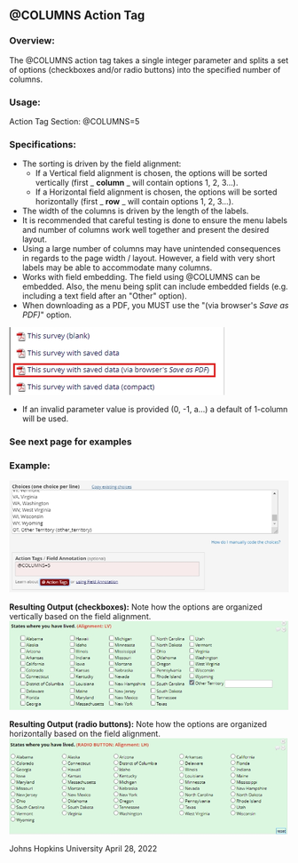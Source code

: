 ## @COLUMNS Action Tag

### Overview:

The @COLUMNS action tag takes a single integer parameter and splits a set of options (checkboxes and/or radio buttons) into the specified number of columns.

### Usage:

Action Tag Section: @COLUMNS=5

### Specifications:

- The sorting is driven by the field alignment:
  - If a Vertical field alignment is chosen, the options will be sorted vertically (first _ **column** _ will contain options 1, 2, 3…).
  - If a Horizontal field alignment is chosen, the options will be sorted horizontally (first _ **row** _ will contain options 1, 2, 3…).
- The width of the columns is driven by the length of the labels.
- It is recommended that careful testing is done to ensure the menu labels and number of columns work well together and present the desired layout.
- Using a large number of columns may have unintended consequences in regards to the page width / layout. However, a field with very short labels may be able to accommodate many columns.
- Works with field embedding. The field using @COLUMNS can be embedded. Also, the menu being split can include embedded fields (e.g. including a text field after an &quot;Other&quot; option).
- When downloading as a PDF, you MUST use the &quot;(via browser&#39;s _Save as PDF)_&quot; option.

![](image1.png "Print to PDF")

- If an invalid parameter value is provided (0, -1, a…) a default of 1-column will be used.

### See next page for examples

### Example:
![](image2.png "Field Configuration")

**Resulting Output (checkboxes):** Note how the options are organized vertically based on the field alignment.
![](image3.png "Checkboxes")

**Resulting Output (radio buttons):** Note how the options are organized horizontally based on the field alignment.
![](image4.png "Radio Buttons")

Johns Hopkins University April 28, 2022
